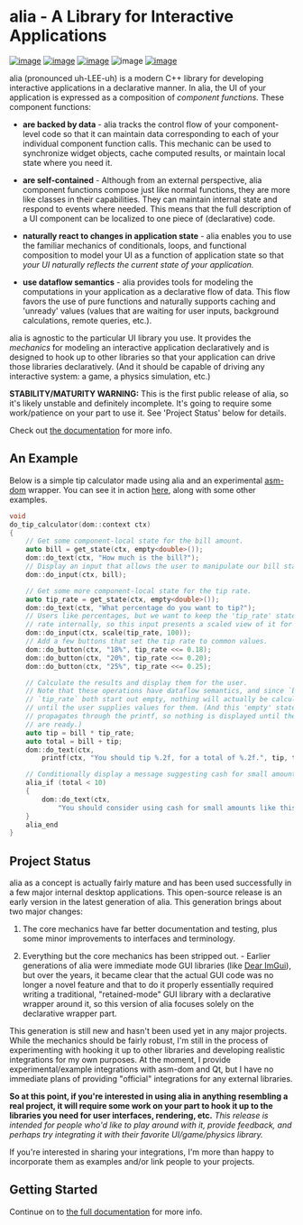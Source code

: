 alia - A Library for Interactive Applications
=============================================

<div class="hide-when-deployed">

[![image](https://img.shields.io/travis/tmadden/alia/master.svg?style=flat&logo=travis-ci&logoColor=white)](https://travis-ci.org/tmadden/alia/branches)
[![image](https://img.shields.io/appveyor/ci/tmadden/alia/master.svg?style=flat&logo=appveyor&logoColor=white)](https://ci.appveyor.com/project/tmadden/alia/branch/master)
[![image](https://img.shields.io/codecov/c/github/tmadden/alia/master.svg?style=flat&logo=codecov&logoColor=white)](https://codecov.io/gh/tmadden/alia/branch/master)
![image](https://img.shields.io/badge/C++-14-green.svg?style=flat&logo=c%2B%2B)
[![image](https://img.shields.io/badge/stability-unstable-yellow.svg?style=flat)](https://github.com/orangemug/stability-badges#unstable)

</div>

alia (pronounced uh-LEE-uh) is a modern C++ library for developing interactive
applications in a declarative manner. In alia, the UI of your application is
expressed as a composition of *component functions.* These component functions:

* **are backed by data** - alia tracks the control flow of your component-level
  code so that it can maintain data corresponding to each of your individual
  component function calls. This mechanic can be used to synchronize widget
  objects, cache computed results, or maintain local state where you need it.

* **are self-contained** - Although from an external perspective, alia component
  functions compose just like normal functions, they are more like classes in
  their capabilities. They can maintain internal state and respond to events
  where needed. This means that the full description of a UI component can be
  localized to one piece of (declarative) code.

* **naturally react to changes in application state** - alia enables you to use
  the familiar mechanics of conditionals, loops, and functional composition to
  model your UI as a function of application state so that *your UI naturally
  reflects the current state of your application.*

* **use dataflow semantics** - alia provides tools for modeling the computations
  in your application as a declarative flow of data. This flow favors the use of
  pure functions and naturally supports caching and 'unready' values (values
  that are waiting for user inputs, background calculations, remote queries,
  etc.).

alia is agnostic to the particular UI library you use. It provides the
*mechanics* for modeling an interactive application declaratively and is
designed to hook up to other libraries so that your application can drive those
libraries declaratively. (And it should be capable of driving any interactive
system: a game, a physics simulation, etc.)

**STABILITY/MATURITY WARNING:** This is the first public release of alia, so
it's likely unstable and definitely incomplete. It's going to require some
work/patience on your part to use it. See 'Project Status' below for details.

<div class="hide-when-deployed">

Check out [the documentation](https://tmadden.github.io/alia) for more info.

</div>

An Example
----------

Below is a simple tip calculator made using alia and an experimental
[asm-dom](https://github.com/mbasso/asm-dom) wrapper. You can see it in action
<a target="_self"
href="https://tmadden.github.io/alia/#/assorted-examples?id=tip-calculator">
here</a>, along with some other examples.

```cpp
void
do_tip_calculator(dom::context ctx)
{
    // Get some component-local state for the bill amount.
    auto bill = get_state(ctx, empty<double>());
    dom::do_text(ctx, "How much is the bill?");
    // Display an input that allows the user to manipulate our bill state.
    dom::do_input(ctx, bill);

    // Get some more component-local state for the tip rate.
    auto tip_rate = get_state(ctx, empty<double>());
    dom::do_text(ctx, "What percentage do you want to tip?");
    // Users like percentages, but we want to keep the 'tip_rate' state as a
    // rate internally, so this input presents a scaled view of it for the user.
    dom::do_input(ctx, scale(tip_rate, 100));
    // Add a few buttons that set the tip rate to common values.
    dom::do_button(ctx, "18%", tip_rate <<= 0.18);
    dom::do_button(ctx, "20%", tip_rate <<= 0.20);
    dom::do_button(ctx, "25%", tip_rate <<= 0.25);

    // Calculate the results and display them for the user.
    // Note that these operations have dataflow semantics, and since `bill` and
    // `tip_rate` both start out empty, nothing will actually be calculated
    // until the user supplies values for them. (And this 'empty' state
    // propagates through the printf, so nothing is displayed until the results
    // are ready.)
    auto tip = bill * tip_rate;
    auto total = bill + tip;
    dom::do_text(ctx,
        printf(ctx, "You should tip %.2f, for a total of %.2f.", tip, total));

    // Conditionally display a message suggesting cash for small amounts.
    alia_if (total < 10)
    {
        dom::do_text(ctx,
            "You should consider using cash for small amounts like this.");
    }
    alia_end
}
```

Project Status
--------------

alia as a concept is actually fairly mature and has been used successfully in a
few major internal desktop applications. This open-source release is an early
version in the latest generation of alia. This generation brings about two major
changes:

1. The core mechanics have far better documentation and testing, plus some minor
   improvements to interfaces and terminology.

2. Everything but the core mechanics has been stripped out. - Earlier
   generations of alia were immediate mode GUI libraries (like [Dear
   ImGui](https://github.com/ocornut/imgui)), but over the years, it became
   clear that the actual GUI code was no longer a novel feature and that to do
   it properly essentially required writing a traditional, "retained-mode" GUI
   library with a declarative wrapper around it, so this version of alia focuses
   solely on the declarative wrapper part.

This generation is still new and hasn't been used yet in any major projects.
While the mechanics should be fairly robust, I'm still in the process of
experimenting with hooking it up to other libraries and developing realistic
integrations for my own purposes. At the moment, I provide experimental/example
integrations with asm-dom and Qt, but I have no immediate plans of providing
"official" integrations for any external libraries.

**So at this point, if you're interested in using alia in anything resembling a
real project, it will require some work on your part to hook it up to the
libraries you need for user interfaces, rendering, etc.** *This release is
intended for people who'd like to play around with it, provide feedback, and
perhaps try integrating it with their favorite UI/game/physics library.*

If you're interested in sharing your integrations, I'm more than happy to
incorporate them as examples and/or link people to your projects.

Getting Started
---------------

Continue on to <a target="_self"
href="https://tmadden.github.io/alia/#/interactive-hello">the full
documentation</a> for more info.
